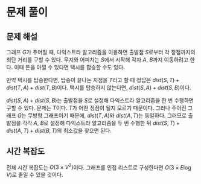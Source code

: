 # 문제 풀이

## 문제 해설

그래프 $G$가 주어질 때, 다익스트라 알고리즘을 이용하면 출발점 $S$로부터 각 정점까지의 최단 거리를 구할 수 있다. 무지와 어피치는 $S$에서 시작해 각자 $A$, $B$까지 이동하려고 한다. 이때 돈을 아낄 수 있다면 택시를 합승할 수도 있다.

만약 택시를 탑승한다면, 탑승이 끝나는 지점을 $T$라고 할 때 정답은 $dist(S, T) + dist(T, A) + dist(T, B)$이다. 택시를 탑승하지 않는다면, $dist(S, A) + dist(S, B)$이다.

$dist(S, A) + dist(S, B)$는 출발점을 $S$로 설정해 다익스트라 알고리즘을 한 번 수행하면 구할 수 있다. 문제는 $T$이다. $T$가 어떤 정점이 될지 모르기 때문이다. 그러나 주어진 그래프 $G$는 무방향 그래프이기 때문에, $dist(T,A)$와 $dist(A, T)$는 동일하다. 그러므로 출발점을 각각 $A$, $B$로 설정해 다익스트라 알고리즘을 두 번 수행한 뒤 $dist(S, T) + dist(A, T) + dist(B, T)$의 최소값을 찾으면 된다.

## 시간 복잡도

전체 시간 복잡도는 $O(3 \times V^2)$이다. 그래프를 인접 리스트로 구성한다면 $O(3 \times E \log{V})$로 줄일 수 있을 것이다.